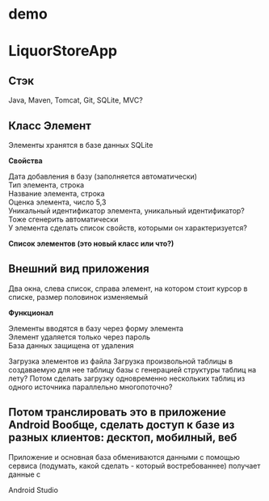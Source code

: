 # demo

# LiquorStoreApp

Стэк
-
Java,
Maven,
Tomcat,
Git,
SQLite,
MVC?

Класс Элемент
-
Элементы хранятся в базе данных SQLite

**Свойства**

Дата добавления в базу (заполняется автоматически)  
Тип элемента, строка    
Название элемента, строка   
Оценка элемента, число 5,3  
Уникальный идентификатор элемента, уникальный идентификатор? Тоже сгенерить автоматически  
У элемента сделать список свойств, которыми он характеризуется?

**Список элементов (это новый класс или что?)** 






Внешний вид приложения
-
Два окна, слева список, справа элемент, на котором стоит курсор в списке, размер половинок изменяемый

**Функционал** 

Элементы вводятся в базу через форму элемента   
Элемент удаляется только через пароль   
База данных защищена от удаления    

Загрузка элементов из файла
Загрузка произвольной таблицы в создаваемую для нее таблицу базы с генерацией структуры таблиц на лету?
Потом сделать загрузку одновременно нескольких таблиц из одного источника параллельно многопоточно?


Потом транслировать это в приложение Android
Вообще, сделать доступ к базе из разных клиентов: десктоп, мобилный, веб
-
Приложение и основная база обмениваются данными с помощью сервиса (подумать, какой сделать - который востребованнее) получает данные с 

Android Studio

